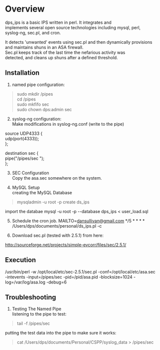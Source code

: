Overview
========

dps_ips is a basic IPS written in perl.  It integrates and  
implements several open source technologies including mysql, perl,  
syslog-ng, sec.pl, and cron.  

It detects 'unwanted' events using sec.pl and then dynamically
provisions and maintains shuns in an ASA firewall.  
Sec.pl keeps track of the last time the nefarious activity was  
detected, and cleans up shuns after a defined threshold.  

Installation
-------------

1) named pipe configuration:  
> sudo mkdir /pipes  
> cd /pipes  
> sudo mkfifo sec  
> sudo chown dps:admin sec  

2) syslog-ng configuration:  
Make modifications in syslog-ng.conf (write to the pipe)  

source UDP4333 {  
  udp(port(4333));  
};  

destination sec {  
  pipe("/pipes/sec ");  
};  

3) SEC Configuration  
Copy the asa.sec somewhere on the system.  

4) MySQL Setup  
creating the MySQL Database  
> mysqladmin -u root -p create ds_ips  

import the databae
mysql -u root -p --database dps_ips < user_load.sql  

5) Schedule the cron job.
MAILTO=dansullivan@gmail.com
*/5 * * * * /Users/dps/documents/personal/ds_ips.pl -c  

6) Download sec.pl (tested with 2.5.1) from here:

http://sourceforge.net/projects/simple-evcorr/files/sec/2.5.1/

Execution
----------
/usr/bin/perl -w /opt/local/etc/sec-2.5.1/sec.pl -conf=/opt/local/etc/asa.sec -intevents -input=/pipes/sec -pid=/pid/asa.pid -blocksize=1024 -log=/var/log/asa.log -debug=6

Troubleshooting
---------------

1) Testing The Named Pipe  
listening to the pipe to test:  
> tail -f /pipes/sec  

putting the test data into the pipe to make sure it works:  
>cat /Users/dps/documents/Personal/CSPP/syslog_data > /pipes/sec  
